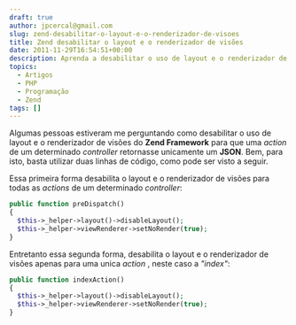 ```yaml
---
draft: true
author: jpcercal@gmail.com
slug: zend-desabilitar-o-layout-e-o-renderizador-de-visoes
title: Zend desabilitar o layout e o renderizador de visões
date: 2011-11-29T16:54:51+00:00
description: Aprenda a desabilitar o uso de layout e o renderizador de visões do Zend Framework para que uma action de um determinado controller retorne um JSON.
topics:
  - Artigos
  - PHP
  - Programação
  - Zend
tags: []
---
```


Algumas pessoas estiveram me perguntando como desabilitar o uso de layout e o renderizador de visões do **Zend Framework** para que uma _action_ de um determinado _controller_ retornasse unicamente um **JSON**. Bem, para isto, basta utilizar duas linhas de código, como pode ser visto a seguir.

Essa primeira forma desabilita o layout e o renderizador de visões para todas as _actions_ de um determinado _controller_:

```php
public function preDispatch()
{
  $this->_helper->layout()->disableLayout();
  $this->_helper->viewRenderer->setNoRender(true);
}
```

Entretanto essa segunda forma, desabilita o layout e o renderizador de visões apenas para uma unica _action_ , neste caso a _"index"_:

```php
public function indexAction()
{
  $this->_helper->layout()->disableLayout();
  $this->_helper->viewRenderer->setNoRender(true);
}
```
